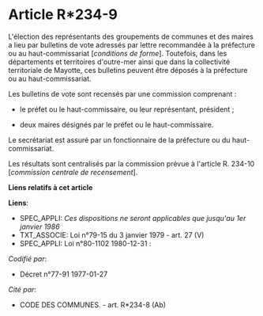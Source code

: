 # Article R*234-9

L'élection des représentants des groupements de communes et des maires a lieu par bulletins de vote adressés par lettre
recommandée à la préfecture ou au haut-commissariat [*conditions de forme*]. Toutefois, dans les départements et territoires
d'outre-mer ainsi que dans la collectivité territoriale de Mayotte, ces bulletins peuvent être déposés à la préfecture ou au
haut-commissariat.

Les bulletins de vote sont recensés par une commission comprenant :

- le préfet ou le haut-commissaire, ou leur représentant, président ;

- deux maires désignés par le préfet ou le haut-commissaire.

Le secrétariat est assuré par un fonctionnaire de la préfecture ou du haut-commissariat.

Les résultats sont centralisés par la commission prévue à l'article R. 234-10 [*commission centrale de recensement*].

**Liens relatifs à cet article**

**Liens**:

  - SPEC_APPLI: *Ces dispositions ne seront applicables que jusqu'au 1er janvier 1986*
  - TXT_ASSOCIE: Loi n°79-15 du 3 janvier 1979 - art. 27 (V)
  - SPEC_APPLI: Loi n°80-1102 1980-12-31 :

_Codifié par_:

  - Décret n°77-91 1977-01-27

_Cité par_:

  - CODE DES COMMUNES. - art. R*234-8 (Ab)
